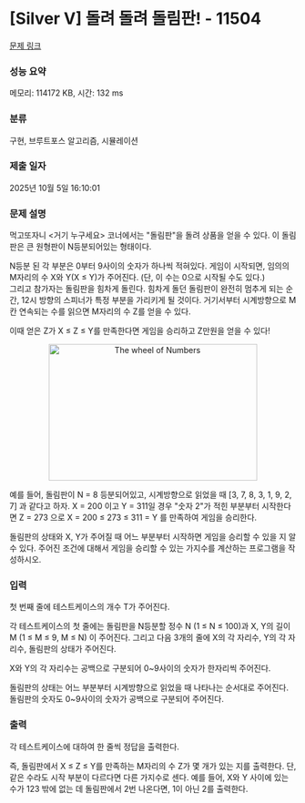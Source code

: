 # [Silver V] 돌려 돌려 돌림판! - 11504 

[문제 링크](https://www.acmicpc.net/problem/11504) 

### 성능 요약

메모리: 114172 KB, 시간: 132 ms

### 분류

구현, 브루트포스 알고리즘, 시뮬레이션

### 제출 일자

2025년 10월 5일 16:10:01

### 문제 설명

<p>먹고또자니 <거기 누구세요> 코너에서는 "돌림판"을 돌려 상품을 얻을 수 있다. 이 돌림판은 큰 원형판이 N등분되어있는 형태이다.</p>

<p>N등분 된 각 부분은 0부터 9사이의 숫자가 하나씩 적혀있다. 게임이 시작되면, 임의의 M자리의 수 X와 Y(X ≤ Y)가 주어진다. (단, 이 수는 0으로 시작될 수도 있다.)<br>
그리고 참가자는 돌림판을 힘차게 돌린다. 힘차게 돌던 돌림판이 완전히 멈추게 되는 순간, 12시 방향의 스피너가 특정 부분을 가리키게 될 것이다. 거기서부터 시계방향으로 M칸 연속되는 수를 읽으면 M자리의 수 Z를 얻을 수 있다.</p>

<p>이때 얻은 Z가 X ≤ Z ≤ Y를 만족한다면 게임을 승리하고 Z만원을 얻을 수 있다!</p>

<p style="text-align:center"><img alt="The wheel of Numbers" src="https://onlinejudgeimages.s3-ap-northeast-1.amazonaws.com/problem/11504/1.png" style="height:240px; width:366px" title="The wheel of Numbers"></p>

<p>예를 들어, 돌림판이 N = 8 등분되어있고, 시계방향으로 읽었을 때 [3, 7, 8, 3, 1, 9, 2, 7] 과 같다고 하자. X = 200 이고 Y = 311일 경우 "숫자 2"가 적힌 부분부터 시작한다면 Z = 273 으로 X = 200 ≤ 273 ≤ 311 = Y 를 만족하여 게임을 승리한다.</p>

<p>돌림판의 상태와 X, Y가 주어질 때 어느 부분부터 시작하면 게임을 승리할 수 있을 지 알 수 있다. 주어진 조건에 대해서 게임을 승리할 수 있는 가지수를 계산하는 프로그램을 작성하시오.</p>

### 입력 

 <p>첫 번째 줄에 테스트케이스의 개수 T가 주어진다.</p>

<p>각 테스트케이스의 첫 줄에는 돌림판을 N등분할 정수 N (1 ≤ N ≤ 100)과 X, Y의 길이 M (1 ≤ M ≤ 9, M ≤ N) 이 주어진다. 그리고 다음 3개의 줄에 X의 각 자리수, Y의 각 자리수, 돌림판의 상태가 주어진다.</p>

<p>X와 Y의 각 자리수는 공백으로 구분되어 0~9사이의 숫자가 한자리씩 주어진다.</p>

<p>돌림판의 상태는 어느 부분부터 시계방향으로 읽었을 때 나타나는 순서대로 주어진다. 돌림판의 숫자도 0~9사이의 숫자가 공백으로 구분되어 주어진다.</p>

### 출력 

 <p>각 테스트케이스에 대하여 한 줄씩 정답을 출력한다.</p>

<p>즉, 돌림판에서 X ≤ Z ≤ Y를 만족하는 M자리의 수 Z가 몇 개가 있는 지를 출력한다. 단, 같은 수라도 시작 부분이 다르다면 다른 가지수로 센다. 예를 들어, X와 Y 사이에 있는 수가 123 밖에 없는 데 돌림판에서 2번 나온다면, 1이 아닌 2를 출력한다.</p>

